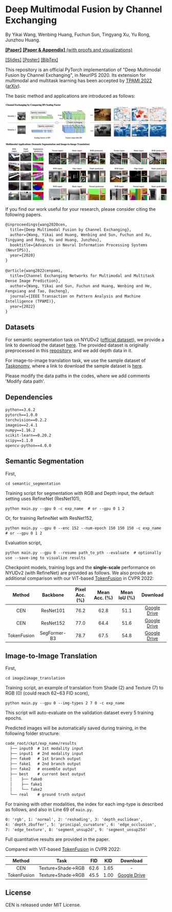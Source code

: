 # Deep Multimodal Fusion by Channel Exchanging

By Yikai Wang, Wenbing Huang, Fuchun Sun, Tingyang Xu, Yu Rong, Junzhou Huang.

[**[Paper]**](https://papers.nips.cc/paper/2020/file/339a18def9898dd60a634b2ad8fbbd58-Paper.pdf) [**[Paper & Appendix]** (with proofs and visualizations)](https://arxiv.org/pdf/2011.05005.pdf)

[[Slides]](https://yikaiw.github.io/projects/NeurIPS20-CEN/slides.pdf) [[Poster]](https://yikaiw.github.io/projects/NeurIPS20-CEN/poster.pdf) [[BibTex]](https://yikaiw.github.io/projects/NeurIPS20-CEN/cite.txt)

This repository is an official PyTorch implementation of "Deep Multimodal Fusion by Channel Exchanging", in NeurIPS 2020. Its extension for multimodal and multitask learning has been accepted by [TPAMI 2022](https://ieeexplore.ieee.org/document/9906429) ([arXiv](https://arxiv.org/pdf/2112.02252.pdf)). 

The basic method and applications are introduced as follows:

<p align="center"><img src="intro.png" width="820" /></p>


If you find our work useful for your research, please consider citing the following papers.
```
@inproceedings{wang2020cen,
  title={Deep Multimodal Fusion by Channel Exchanging},
  author={Wang, Yikai and Huang, Wenbing and Sun, Fuchun and Xu, Tingyang and Rong, Yu and Huang, Junzhou},
  booktitle={Advances in Neural Information Processing Systems (NeurIPS)},
  year={2020}
}

@article{wang2022cenpami,
  title={Channel Exchanging Networks for Multimodal and Multitask Dense Image Prediction},
  author={Wang, Yikai and Sun, Fuchun and Huang, Wenbing and He, Fengxiang and Tao, Dacheng},
  journal={IEEE Transaction on Pattern Analysis and Machine Intelligence (TPAMI)},
  year={2022}
}
```


## Datasets

For semantic segmentation task on NYUDv2 ([official dataset](https://cs.nyu.edu/~silberman/datasets/nyu_depth_v2.html)), we provide a link to download the dataset [here](https://drive.google.com/drive/folders/1mXmOXVsd5l9-gYHk92Wpn6AcKAbE0m3X?usp=sharing). The provided dataset is originally preprocessed in this [repository](https://github.com/DrSleep/light-weight-refinenet), and we add depth data in it.

For image-to-image translation task, we use the sample dataset of [Taskonomy](http://taskonomy.stanford.edu/), where a link to download the sample dataset is [here](https://github.com/alexsax/taskonomy-sample-model-1.git).

Please modify the data paths in the codes, where we add comments 'Modify data path'.


## Dependencies
```
python==3.6.2
pytorch==1.0.0
torchvision==0.2.2
imageio==2.4.1
numpy==1.16.2
scikit-learn==0.20.2
scipy==1.1.0
opencv-python==4.0.0
```


## Semantic Segmentation


First, 
```
cd semantic_segmentation
```
Training script for segmentation with RGB and Depth input, the default setting uses RefineNet (ResNet101),
```
python main.py --gpu 0 -c exp_name  # or --gpu 0 1 2
```
Or, for training RefineNet with ResNet152,
```
python main.py --gpu 0 --enc 152 --num-epoch 150 150 150 -c exp_name  # or --gpu 0 1 2
```
Evaluation script,
```
python main.py --gpu 0 --resume path_to_pth --evaluate  # optionally use --save-img to visualize results
```

Checkpoint models, training logs and the **single-scale** performance on NYUDv2 (with RefineNet) are provided as follows. We also provide an additional comparison with our ViT-based [TokenFusion](https://github.com/yikaiw/TokenFusion) in CVPR 2022:

| Method | Backbone | Pixel Acc. (%) | Mean Acc. (%) | Mean IoU (%) | Download | 
|:-----------:|:-----------:|:-----------:|:-----------:|:-----------:|:-----------:|
|CEN| ResNet101 | 76.2 | 62.8 | 51.1 | [Google Drive](https://drive.google.com/drive/folders/1wim_cBG-HW0bdipwA1UbnGeDwjldPIwV?usp=sharing)|
|CEN| ResNet152 | 77.0 | 64.4 | 51.6 | [Google Drive](https://drive.google.com/drive/folders/1DGF6vHLDgBgLrdUNJOLYdoXCuEKbIuRs?usp=sharing)|
|TokenFusion| SegFormer-B3 | 78.7 | 67.5 | 54.8 | [Google Drive](https://drive.google.com/drive/folders/14fi8aABFYqGF7LYKHkiJazHA58OBW1AW?usp=sharing)|


## Image-to-Image Translation

First, 
```
cd image2image_translation
```
Training script, an example of translation from Shade (2) and Texture (7) to RGB (0) (could reach 62~63 FID score),
```
python main.py --gpu 0 --img-types 2 7 0 -c exp_name
```
This script will auto-evaluate on the validation dataset every 5 training epochs. 

Predicted images will be automatically saved during training, in the following folder structure:

```
code_root/ckpt/exp_name/results
  ├── input0  # 1st modality input
  ├── input1  # 2nd modality input
  ├── fake0   # 1st branch output 
  ├── fake1   # 2nd branch output
  ├── fake2   # ensemble output
  ├── best    # current best output
  │    ├── fake0
  │    ├── fake1
  │    └── fake2
  └── real    # ground truth output
```

For training with other modalities, the index for each img-type is described as follows, and also in Line 69 of ```main.py```.
```
0: 'rgb', 1: 'normal', 2: 'reshading', 3: 'depth_euclidean', 
4: 'depth_zbuffer', 5: 'principal_curvature', 6: 'edge_occlusion', 
7: 'edge_texture', 8: 'segment_unsup2d', 9: 'segment_unsup25d'
```

Full quantitative results are provided in the paper.

Compared with ViT-based [TokenFusion](https://github.com/yikaiw/TokenFusion) in CVPR 2022:

| Method | Task | FID | KID | Download | 
|:-----------:|:-----------:|:-----------:|:-----------:|:-----------:|
| CEN |Texture+Shade->RGB | 62.6 | 1.65 | - |
| TokenFusion | Texture+Shade->RGB | 45.5 | 1.00 | [Google Drive](https://drive.google.com/drive/folders/1vkcDv5bHKXZKxCg4dC7R56ts6nLLt6lh?usp=sharing)|


## License

CEN is released under MIT License.
